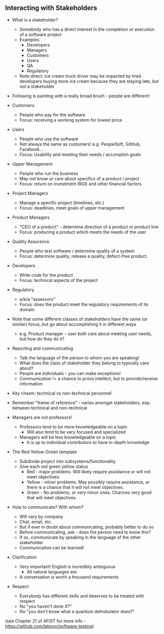 ## Interacting with Stakeholders

* What is a stakeholder?
  * Somebody who has a direct interest in the completion or execution of a software project
  * Examples:
    * Developers
    * Managers
    * Customers
    * Users
    * QA
    * Regulatory
  * Note direct: ice cream truck driver may be impacted by tired developers buying more ice cream because they are staying late, but _not_ a stakeholder

* Following is painting with a really broad brush - people are different!

* Customers
  * People who pay for the software
  * Focus: receiving a working system for lowest price

* Users
  * People who use the software
  * Not always the same as customers! e.g. PeopleSoft, GitHub, Facebook...
  * Focus: Usability and meeting their needs / accomplish goals

* Upper Management
  * People who run the business
  * May not know or care about specifics of a product / project
  * Focus: return on investment (ROI) and other financial factors

* Project Managers
  * Manage a specific project (timelines, etc.)
  * Focus: deadlines, meet goals of upper management

* Product Managers
  * "CEO of a product" - determine direction of a product or product line
  * Focus: producing a product which meets the needs of the user

* Quality Assurance
  * People who test software / determine quality of a system
  * Focus: determine quality, release a quality, defect-free product.

* Developers
  * Write code for the product
  * Focus: technical aspects of the project

* Regulatory
  * a/k/a "assessors"
  * Focus: does the product meet the regulatory requirements of its domain

* Note that some different classes of stakeholders have the same (or similar) focus, but go about accomplishing it in different ways
  * e.g. Product manager - user both care about meeting user needs, but how do they do it?

* Reporting and communicating
  * Talk the language of the person to whom you are speaking!
  * What does the class of stakeholder they belong to typically care about?
  * People are individuals - you can make exceptions!
  * Communication != a chance to prove intellect, but to provide/receive information

* Key chasm: technical vs non-technical personnel

* Remember "frame of reference" - varies amongst stakeholders, esp. between technical and non-technical

* Managers are not professors!
  * Professors tend to be more knowledgeable on a topic
    * Will also tend to be very focused and specialized
  * Managers will be less knowledgeable on a topic
    * It is up to individual contributors to have in-depth knowledge

* The Red-Yellow-Green template
  * Subdivide project into subsystems/functionality
  * Give each red green yellow status
    * Red - major problems. Will likely require assistance or will not meet objectives.
    * Yellow - minor problems. May possibly require assistance, or there is a chance that it will not meet objectives.
    * Green - No problems, or very minor ones.  Chances very good that will meet objectives.

* How to communicate? With whom?
  * Will vary by company
  * Chat, email, etc.
  * But if ever in doubt about communicating, probably better to do so
  * Before communicating, ask - does the person need to know this?
  * If so, communicate by speaking in the language of the other stakeholder
  * Communication can be learned!

* Clarification
  * Very important!  English is incredibly ambiguous
    * All natural languages are
  * A conversation is worth a thousand requirements

* Respect
  * Everybody has different skills and deserves to be treated with respect
  * No "you haven't done X?"
  * No "you don't know what a quantum defrobulator does?"

(see Chapter 21 of AFIST for more info - https://github.com/laboon/software-testing)